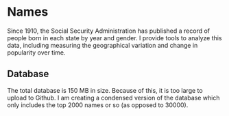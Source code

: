# Names
Since 1910, the Social Security Administration has published a record of people born in each state by year and gender. I provide tools to analyze this data, including measuring the geographical variation and change in popularity over time.

Database
--
The total database is 150 MB in size. Because of this, it is too large to upload to Github. I am creating a condensed version of the database which only includes the top 2000 names or so (as opposed to 30000). 
